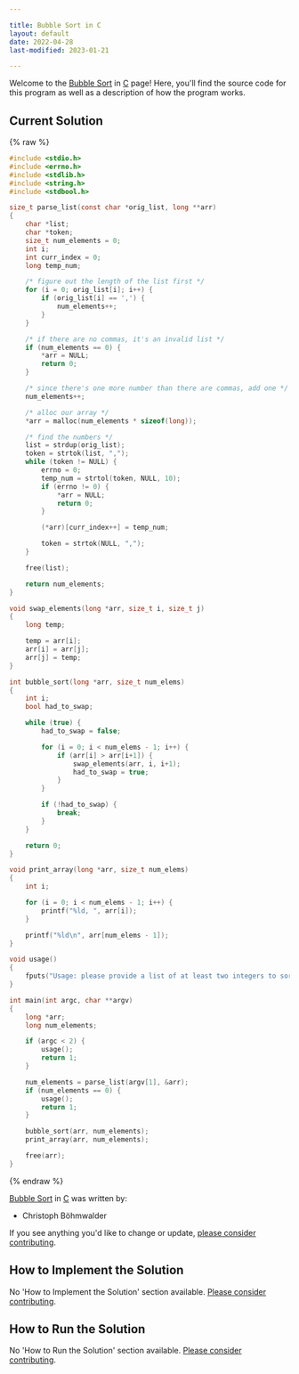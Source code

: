 ```yaml
---

title: Bubble Sort in C
layout: default
date: 2022-04-28
last-modified: 2023-01-21

---
```


Welcome to the [Bubble Sort](https://sampleprograms.io/projects/bubble-sort) in [C](https://sampleprograms.io/languages/c) page! Here, you'll find the source code for this program as well as a description of how the program works.

## Current Solution

{% raw %}

```c
#include <stdio.h>
#include <errno.h>
#include <stdlib.h>
#include <string.h>
#include <stdbool.h>

size_t parse_list(const char *orig_list, long **arr)
{
    char *list;
    char *token;
    size_t num_elements = 0;
    int i;
    int curr_index = 0;
    long temp_num;

    /* figure out the length of the list first */
    for (i = 0; orig_list[i]; i++) {
        if (orig_list[i] == ',') {
            num_elements++;
        }
    }

    /* if there are no commas, it's an invalid list */
    if (num_elements == 0) {
        *arr = NULL;
        return 0;
    }

    /* since there's one more number than there are commas, add one */
    num_elements++;

    /* alloc our array */
    *arr = malloc(num_elements * sizeof(long));

    /* find the numbers */
    list = strdup(orig_list);
    token = strtok(list, ",");
    while (token != NULL) {
        errno = 0;
        temp_num = strtol(token, NULL, 10);
        if (errno != 0) {
            *arr = NULL;
            return 0;
        }

        (*arr)[curr_index++] = temp_num;

        token = strtok(NULL, ",");
    }

    free(list);

    return num_elements;
}

void swap_elements(long *arr, size_t i, size_t j)
{
    long temp;

    temp = arr[i];
    arr[i] = arr[j];
    arr[j] = temp;
}

int bubble_sort(long *arr, size_t num_elems)
{
    int i;
    bool had_to_swap;

    while (true) {
        had_to_swap = false;

        for (i = 0; i < num_elems - 1; i++) {
            if (arr[i] > arr[i+1]) {
                swap_elements(arr, i, i+1);
                had_to_swap = true;
            }
        }

        if (!had_to_swap) {
            break;
        }
    }

    return 0;
}

void print_array(long *arr, size_t num_elems)
{
    int i;

    for (i = 0; i < num_elems - 1; i++) {
        printf("%ld, ", arr[i]);
    }

    printf("%ld\n", arr[num_elems - 1]);
}

void usage()
{
    fputs("Usage: please provide a list of at least two integers to sort in the format \"1, 2, 3, 4, 5\"\n", stderr);
}

int main(int argc, char **argv)
{
    long *arr;
    long num_elements;

    if (argc < 2) {
        usage();
        return 1;
    }

    num_elements = parse_list(argv[1], &arr);
    if (num_elements == 0) {
        usage();
        return 1;
    }

    bubble_sort(arr, num_elements);
    print_array(arr, num_elements);

    free(arr);
}
```

{% endraw %}

[Bubble Sort](https://sampleprograms.io/projects/bubble-sort) in [C](https://sampleprograms.io/languages/c) was written by:

- Christoph Böhmwalder

If you see anything you'd like to change or update, [please consider contributing](https://github.com/TheRenegadeCoder/sample-programs).

## How to Implement the Solution

No 'How to Implement the Solution' section available. [Please consider contributing](https://github.com/TheRenegadeCoder/sample-programs-website).

## How to Run the Solution

No 'How to Run the Solution' section available. [Please consider contributing](https://github.com/TheRenegadeCoder/sample-programs-website).